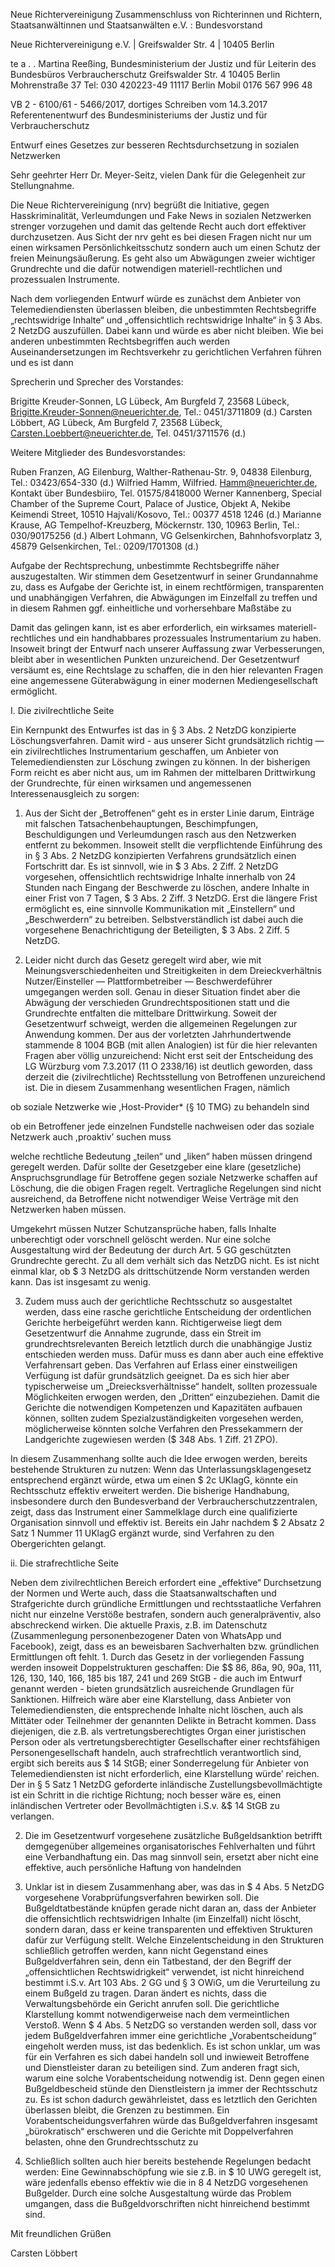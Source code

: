 Neue Richtervereinigung
Zusammenschluss von Richterinnen und Richtern,
Staatsanwältinnen und Staatsanwälten e.V. : Bundesvorstand

Neue Richtervereinigung e.V. | Greifswalder Str. 4 | 10405 Berlin 

te a . .
Martina Reeßing,
Bundesministerium der Justiz und für Leiterin des Bundesbüros
Verbraucherschutz Greifswalder Str. 4
10405 Berlin
Mohrenstraße 37
Tel: 030 420223-49 11117 Berlin Mobil 0176 567 996 48 

VB 2 - 6100/61 - 5466/2017, dortiges Schreiben vom 14.3.2017 Referentenentwurf des Bundesministeriums der Justiz und für Verbraucherschutz

Entwurf eines Gesetzes zur besseren Rechtsdurchsetzung in sozialen Netzwerken 

Sehr geehrter Herr Dr. Meyer-Seitz,
vielen Dank für die Gelegenheit zur Stellungnahme.

Die Neue Richtervereinigung (nrv) begrüßt die Initiative, gegen Hasskriminalität, Verleumdungen und Fake News in sozialen Netzwerken strenger vorzugehen und damit das geltende Recht auch dort effektiver durchzusetzen. Aus Sicht der nrv geht es bei diesen Fragen nicht nur um einen wirksamen Persönlichkeitsschutz sondern auch um einen Schutz der freien Meinungsäußerung. Es geht also um Abwägungen zweier wichtiger Grundrechte und die dafür notwendigen materiell-rechtlichen und prozessualen Instrumente.

Nach dem vorliegenden Entwurf würde es zunächst dem Anbieter von Telemediendiensten überlassen bleiben, die unbestimmten Rechtsbegriffe „rechtswidrige Inhalte“ und „offensichtlich rechtswidrige Inhalte“ in § 3 Abs. 2 NetzDG auszufüllen. Dabei kann und würde es aber nicht bleiben. Wie bei anderen unbestimmten Rechtsbegriffen auch werden Auseinandersetzungen im Rechtsverkehr zu gerichtlichen Verfahren führen und es ist dann

Sprecherin und Sprecher des Vorstandes:

Brigitte Kreuder-Sonnen, LG Lübeck, Am Burgfeld 7, 23568 Lübeck, Brigitte.Kreuder-Sonnen@neuerichter.de, Tel.: 0451/3711809 (d.) Carsten Löbbert, AG Lübeck, Am Burgfeld 7, 23568 Lübeck, Carsten.Loebbert@neuerichter.de, Tel. 0451/3711576 (d.)

Weitere Mitglieder des Bundesvorstandes:

Ruben Franzen, AG Eilenburg, Walther-Rathenau-Str. 9, 04838 Eilenburg, Tel.: 03423/654-330 (d.) Wilfried Hamm, Wilfried. Hamm@neuerichter.de, Kontakt über Bundesbiiro, Tel. 01575/8418000 Werner Kannenberg, Special Chamber of the Supreme Court, Palace of Justice, Objekt A, Nekibe Keimendi Street, 10510 Hajvali/Kosovo, Tel.: 00377 4518 1246 (d.)
Marianne Krause, AG Tempelhof-Kreuzberg, Möckernstr. 130, 10963 Berlin, Tel.: 030/90175256 (d.) Albert Lohmann, VG Gelsenkirchen, Bahnhofsvorplatz 3, 45879 Gelsenkirchen, Tel.: 0209/1701308 (d.)

Aufgabe der Rechtsprechung, unbestimmte Rechtsbegriffe näher auszugestalten. Wir stimmen dem Gesetzentwurf in seiner Grundannahme zu, dass es Aufgabe der Gerichte ist, in einem rechtförmigen, transparenten und unabhängigen Verfahren, die Abwägungen im Einzelfall zu treffen und in diesem Rahmen ggf. einheitliche und vorhersehbare Maßstäbe zu 

Damit das gelingen kann, ist es aber erforderlich, ein wirksames materiell-rechtliches und ein handhabbares prozessuales Instrumentarium zu haben. Insoweit bringt der Entwurf nach unserer Auffassung zwar Verbesserungen, bleibt aber in wesentlichen Punkten unzureichend. Der Gesetzentwurf versäumt es, eine Rechtslage zu schaffen, die in den hier relevanten Fragen eine angemessene Güterabwägung in einer modernen Mediengesellschaft ermöglicht.

I. Die zivilrechtliche Seite

Ein Kernpunkt des Entwurfes ist das in § 3 Abs. 2 NetzDG konzipierte Löschungsverfahren. Damit wird - aus unserer Sicht grundsätzlich richtig — ein zivilrechtliches Instrumentarium geschaffen, um Anbieter von Telemediendiensten zur Löschung zwingen zu können. In der bisherigen Form reicht es aber nicht aus, um im Rahmen der mittelbaren Drittwirkung der Grundrechte, für einen wirksamen und angemessenen Interessenausgleich zu sorgen:

1. Aus der Sicht der „Betroffenen“ geht es in erster Linie darum, Einträge mit falschen Tatsachenbehauptungen, Beschimpfungen, Beschuldigungen und Verleumdungen rasch aus den Netzwerken entfernt zu bekommen. Insoweit stellt die verpflichtende Einführung des in § 3 Abs. 2 NetzDG konzipierten Verfahrens grundsätzlich einen Fortschritt dar. Es ist sinnvoll, wie in $ 3 Abs. 2 Ziff. 2 NetzDG vorgesehen, offensichtlich rechtswidrige Inhalte innerhalb von 24 Stunden nach Eingang der Beschwerde zu löschen, andere Inhalte in einer Frist von 7 Tagen, $ 3 Abs. 2 Ziff. 3 NetzDG. Erst die längere Frist ermöglicht es, eine sinnvolle Kommunikation mit „Einstellern“ und „Beschwerdern“ zu betreiben. Selbstverständlich ist dabei auch die vorgesehene Benachrichtigung der Beteiligten, $ 3 Abs. 2 Ziff. 5 NetzDG.

2. Leider nicht durch das Gesetz geregelt wird aber, wie mit Meinungsverschiedenheiten und Streitigkeiten in dem Dreieckverhältnis Nutzer/Einsteller — Plattformbetreiber — Beschwerdeführer umgegangen werden soll. Genau in dieser Situation findet aber die Abwägung der verschieden Grundrechtspositionen statt und die Grundrechte entfalten die mittelbare Drittwirkung.
Soweit der Gesetzentwurf schweigt, werden die allgemeinen Regelungen zur Anwendung kommen. Der aus der vorletzten Jahrhundertwende stammende 8 1004 BGB (mit allen Analogien) ist für die hier relevanten Fragen aber völlig unzureichend: Nicht erst seit der Entscheidung des LG Würzburg vom 7.3.2017 (11 O 2338/16) ist deutlich geworden, dass derzeit die (zivilrechtliche) Rechtsstellung von Betroffenen unzureichend ist. Die in diesem Zusammenhang wesentlichen Fragen, nämlich

ob soziale Netzwerke wie ,Host-Provider* (§ 10 TMG) zu behandeln sind 

ob ein Betroffener jede einzelnen Fundstelle nachweisen oder das soziale Netzwerk auch ,proaktiv’ suchen muss

welche rechtliche Bedeutung „teilen“ und „liken“ haben müssen dringend geregelt werden. Dafür sollte der Gesetzgeber eine klare (gesetzliche) Anspruchsgrundlage für Betroffene gegen soziale Netzwerke schaffen auf Löschung, die die obigen Fragen regelt. Vertragliche Regelungen sind nicht ausreichend, da Betroffene nicht notwendiger Weise Verträge mit den Netzwerken haben müssen.

Umgekehrt müssen Nutzer Schutzansprüche haben, falls Inhalte unberechtigt oder vorschnell gelöscht werden. Nur eine solche Ausgestaltung wird der Bedeutung der durch Art. 5 GG geschützten Grundrechte gerecht. Zu all dem verhält sich das NetzDG nicht. Es ist nicht einmal klar, ob $ 3 NetzDG als drittschützende Norm verstanden werden kann. Das ist insgesamt zu wenig.

3. Zudem muss auch der gerichtliche Rechtsschutz so ausgestaltet werden, dass eine rasche gerichtliche Entscheidung der ordentlichen Gerichte herbeigeführt werden kann. Richtigerweise liegt dem Gesetzentwurf die Annahme zugrunde, dass ein Streit im grundrechtsrelevanten Bereich letztlich durch die unabhängige Justiz entschieden werden muss. Dafür muss es dann aber auch eine effektive Verfahrensart geben. Das Verfahren auf Erlass einer einstweiligen Verfügung ist dafür grundsätzlich geeignet. Da es sich hier aber typischerweise um „Dreiecksverhältnisse“ handelt, sollten prozessuale Möglichkeiten erwogen werden, den „Dritten“ einzubeziehen. Damit die Gerichte die notwendigen Kompetenzen und Kapazitäten aufbauen können, sollten zudem Spezialzuständigkeiten vorgesehen werden, möglicherweise könnten solche Verfahren den Pressekammern der Landgerichte zugewiesen werden ($ 348 Abs. 1 Ziff. 21 ZPO).

In diesem Zusammenhang sollte auch die Idee erwogen werden, bereits bestehende Strukturen zu nutzen: Wenn das Unterlassungsklagengesetz entsprechend ergänzt würde, etwa um einen $ 2c UKlagG, könnte ein Rechtsschutz effektiv erweitert werden. Die bisherige Handhabung, insbesondere durch den Bundesverband der Verbraucherschutzzentralen, zeigt, dass das Instrument einer Sammelklage durch eine qualifizierte Organisation sinnvoll und effektiv ist. Bereits ein Jahr nachdem $ 2 Absatz 2 Satz 1 Nummer 11 UKlagG ergänzt wurde, sind Verfahren zu den Obergerichten gelangt.

ii. Die strafrechtliche Seite

Neben dem zivilrechtlichen Bereich erfordert eine „effektive“ Durchsetzung der Normen und Werte auch, dass die Staatsanwaltschaften und Strafgerichte durch gründliche Ermittlungen und rechtsstaatliche Verfahren nicht nur einzelne Verstöße bestrafen, sondern auch generalpräventiv, also abschreckend wirken. Die aktuelle Praxis, z.B. im Datenschutz (Zusammenlegung personenbezogener Daten von WhatsApp und Facebook), zeigt, dass es an beweisbaren Sachverhalten bzw. gründlichen Ermittlungen oft fehlt. 1. Durch das Gesetz in der vorliegenden Fassung werden insoweit Doppelstrukturen geschaffen: Die $$ 86, 86a, 90, 90a, 111, 126, 130, 140, 166, 185 bis 187, 241 und 269 StGB - die auch im Entwurf genannt werden - bieten grundsätzlich ausreichende Grundlagen für Sanktionen. Hilfreich wäre aber eine Klarstellung, dass Anbieter von Telemediendiensten, die entsprechende Inhalte nicht löschen, auch als Mittäter oder Teilnehmer der genannten Delikte in Betracht kommen. Dass diejenigen, die z.B. als vertretungsberechtigtes Organ einer juristischen Person oder als vertretungsberechtigter Gesellschafter einer rechtsfähigen Personengesellschaft handeln, auch strafrechtlich verantwortlich sind, ergibt sich bereits aus $ 14 StGB; einer Sonderregelung für Anbieter von Telemediendiensten ist nicht erforderlich, eine Klarstellung würde’ reichen. Der in § 5 Satz 1 NetzDG geforderte inländische Zustellungsbevollmächtigte ist ein Schritt in die richtige Richtung; noch besser wäre es, einen inländischen Vertreter oder Bevollmächtigten i.S.v. &$ 14 StGB zu verlangen.

2. Die im Gesetzentwurf vorgesehene zusätzliche Bußgeldsanktion betrifft demgegenüber allgemeines organisatorisches Fehlverhalten und führt eine Verbandhaftung ein. Das mag sinnvoll sein, ersetzt aber nicht eine effektive, auch persönliche Haftung von handelnden 

3. Unklar ist in diesem Zusammenhang aber, was das in $ 4 Abs. 5 NetzDG vorgesehene Vorabprüfungsverfahren bewirken soll. Die Bußgeldtatbestände knüpfen gerade nicht daran an, dass der Anbieter die offensichtlich rechtswidrigen Inhalte (im Einzelfall) nicht löscht, sondern daran, dass er keine transparenten und effektiven Strukturen dafür zur Verfügung stellt. Welche Einzelentscheidung in den Strukturen schließlich getroffen werden, kann nicht Gegenstand eines Bußgeldverfahren sein, denn ein Tatbestand, der den Begriff der „offensichtlichen Rechtswidrigkeit“ verwendet, ist nicht hinreichend bestimmt i.S.v. Art 103 Abs. 2 GG und § 3 OWiG, um die Verurteilung zu einem Bußgeld zu tragen. Daran ändert es nichts, dass die Verwaltungsbehörde ein Gericht anrufen soll. Die gerichtliche Klarstellung kommt notwendigerweise nach dem vermeintlichen Verstoß. Wenn $ 4 Abs. 5 NetzDG so verstanden werden soll, dass vor jedem Bußgeldverfahren immer eine gerichtliche „Vorabentscheidung“ eingeholt werden muss, ist das bedenklich. Es ist schon unklar, um was für ein Verfahren es sich dabei handeln soll und inwieweit Betroffene und Dienstleister daran zu beteiligen sind. Zum anderen fragt sich, warum eine solche Vorabentscheidung notwendig ist. Denn gegen einen Bußgeldbescheid stünde den Dienstleistern ja immer der Rechtsschutz zu. Es ist schon dadurch gewährleistet, dass es letztlich den Gerichten überlassen bleibt, die Grenzen zu bestimmen. Ein Vorabentscheidungsverfahren würde das Bußgeldverfahren insgesamt „bürokratisch“ erschweren und die Gerichte mit Doppelverfahren belasten, ohne den Grundrechtsschutz zu 

4. Schließlich sollten auch hier bereits bestehende Regelungen bedacht werden: Eine Gewinnabschöpfung wie sie z.B. in $ 10 UWG geregelt ist, wäre jedenfalls ebenso effektiv wie die in 8 4 NetzDG vorgesehenen Bußgelder. Durch eine solche Ausgestaltung würde das Problem umgangen, dass die Bußgeldvorschriften nicht hinreichend bestimmt sind.

Mit freundlichen Grüßen

Carsten Löbbert

